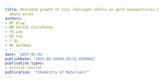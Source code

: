 ```yaml
---
title: Mediated growth of zinc chalcogen shells on gold nanoparticles by free-base
  amino acids
authors:
- MT Klug
- NM Dorval Courchesne
- YE Lee
- DS Yun
- J Qi
- NC Heldman
- ' ...'
date: '2017-01-01'
publishDate: '2025-09-18T04:29:52.035064Z'
publication_types:
- article-journal
publication: '*Chemistry of Materials*'
---
```

